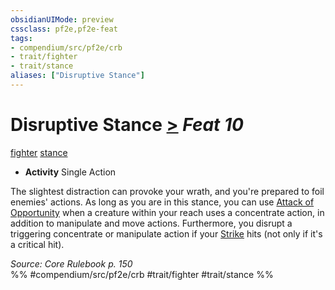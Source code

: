 ```yaml
---
obsidianUIMode: preview
cssclass: pf2e,pf2e-feat
tags:
- compendium/src/pf2e/crb
- trait/fighter
- trait/stance
aliases: ["Disruptive Stance"]
---
```

# Disruptive Stance  [>](rules/core-rulebook/chapter-9-playing-the-game.md#Actions "Single Action") *Feat 10*  
[fighter](rules/traits/fighter.md)  [stance](rules/traits/stance.md)  

- **Activity** Single Action

The slightest distraction can provoke your wrath, and you're prepared to foil enemies' actions. As long as you are in this stance, you can use [Attack of Opportunity](rules/actions/attack-of-opportunity.md) when a creature within your reach uses a concentrate action, in addition to manipulate and move actions. Furthermore, you disrupt a triggering concentrate or manipulate action if your [Strike](rules/actions/strike.md) hits (not only if it's a critical hit).

*Source: Core Rulebook p. 150*  
%% #compendium/src/pf2e/crb #trait/fighter #trait/stance %%